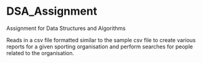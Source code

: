 # DSA_Assignment
Assignment for Data Structures and Algorithms

Reads in a csv file formatted similar to the sample csv file to create various reports for a given sporting organisation and perform searches for people related to the organisation.
